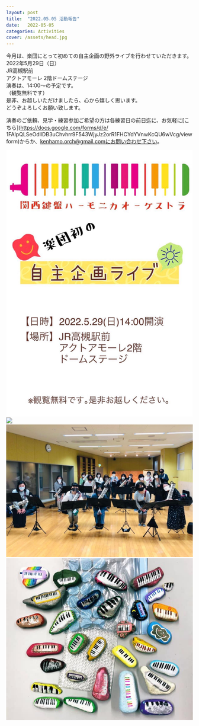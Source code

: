 ```yaml
---
layout: post
title:  "2022.05.05 活動報告"
date:   2022-05-05 
categories: Activities
cover: /assets/head.jpg
---
```


今月は、楽団にとって初めての自主企画の野外ライブを行わせていただきます。  
2022年5月29日（日）  
JR高槻駅前  
アクトアモーレ 2階ドームステージ  
演奏は、14:00～の予定です。  
（観覧無料です）  
是非、お越しいただけましたら、心から嬉しく思います。  
どうぞよろしくお願い致します。  
  
演奏のご依頼、見学・練習参加ご希望の方は各練習日の前日迄に、お気軽に[こちら](https://docs.google.com/forms/d/e/  1FAIpQLSeOdIlDB3uChvhrr9F543WjyJz2orR1FHCYdYVnwKcQU6wVcg/viewform)からか、kenhamo.orch@gmail.comにお問い合わせ下さい。 
  
<img border="0" src="/assets/20220529_live.jpg">  
<img border="0" src="/assets/20220505-1.jpg">  
<img border="0" src="/assets/20220505-2.jpg">  
<img border="0" src="/assets/20220505-3.jpg">  

